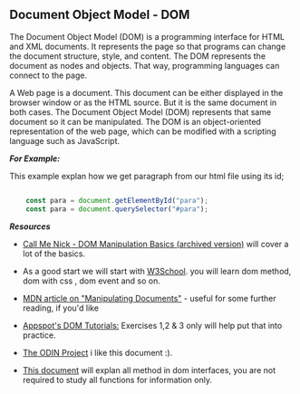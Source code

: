 ## Document Object Model - DOM

The Document Object Model (DOM) is a programming interface for HTML and XML documents. It represents the page so that programs can change the document structure, style, and content. The DOM represents the document as nodes and objects. That way, programming languages can connect to the page.

A Web page is a document. This document can be either displayed in the browser window or as the HTML source. But it is the same document in both cases. The Document Object Model (DOM) represents that same document so it can be manipulated. The DOM is an object-oriented representation of the web page, which can be modified with a scripting language such as JavaScript.

***For Example:***

This example explan how we get paragraph from our html file using its id;

```js

    const para = document.getElementById("para");
    const para = document.querySelector("#para");

```

***Resources***

* [Call Me Nick - DOM Manipulation Basics (archived version)](https://web.archive.org/web/20170718105716/https://callmenick.com/post/basics-javascript-dom-manipulation) will cover a lot of the basics.

* As a good start we will start with [W3School](https://www.w3schools.com/js/js_htmldom.asp). you will learn dom method, dom with css , dom event and so on.

* [MDN article on "Manipulating Documents"](https://developer.mozilla.org/en-US/docs/Learn/JavaScript/Client-side_web_APIs/Manipulating_documents) - useful for some further reading, if you'd like

* [Appspot's DOM Tutorials:](https://dom-tutorials.appspot.com/static/index.html) Exercises 1,2 & 3 only will help put that into practice.

* [The ODIN Project](https://www.theodinproject.com/courses/web-development-101/lessons/dom-manipulation) i like this document :).

* [This document](https://developer.mozilla.org/en-US/docs/Web/API/Document_Object_Model) will explan all method in dom interfaces, you are not required to study all functions for information only.